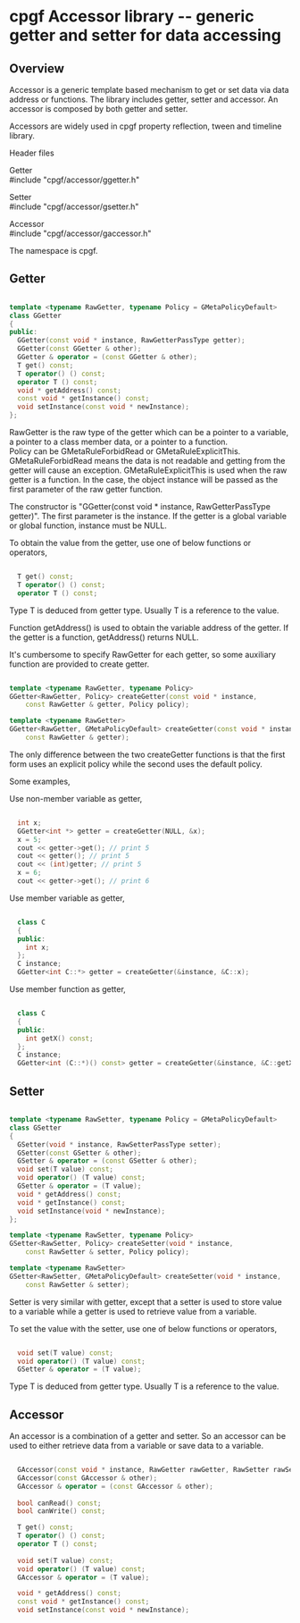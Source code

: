 

# cpgf Accessor library -- generic getter and setter for data accessing

## Overview

Accessor is a generic template based mechanism to get or set data via data address or functions. The library includes getter, setter and accessor. An accessor is composed by both getter and setter.

Accessors are widely used in cpgf property reflection, tween and timeline library.

Header files

Getter  
#include "cpgf/accessor/ggetter.h"

Setter  
#include "cpgf/accessor/gsetter.h"

Accessor  
#include "cpgf/accessor/gaccessor.h"

The namespace is cpgf.

## Getter
```c++

template <typename RawGetter, typename Policy = GMetaPolicyDefault>
class GGetter
{
public:
  GGetter(const void * instance, RawGetterPassType getter);
  GGetter(const GGetter & other);
  GGetter & operator = (const GGetter & other);
  T get() const;
  T operator() () const;
  operator T () const;
  void * getAddress() const;
  const void * getInstance() const;
  void setInstance(const void * newInstance);
};
```
RawGetter is the raw type of the getter which can be a pointer to a variable, a pointer to a class member data, or a pointer to a function.  
Policy can be GMetaRuleForbidRead or GMetaRuleExplicitThis. GMetaRuleForbidRead means the data is not readable and getting from the getter will cause an exception. GMetaRuleExplicitThis is used when the raw getter is a function. In the case, the object instance will be passed as the first parameter of the raw getter function.

The constructor is "GGetter(const void * instance, RawGetterPassType getter)". The first parameter is the instance. If the getter is a global variable or global function, instance must be NULL.

To obtain the value from the getter, use one of below functions or operators,
```c++

  T get() const;
  T operator() () const;
  operator T () const;
```
Type T is deduced from getter type. Usually T is a reference to the value.

Function getAddress() is used to obtain the variable address of the getter. If the getter is a function, getAddress() returns NULL.

It's cumbersome to specify RawGetter for each getter, so some auxiliary function are provided to create getter.
```c++

template <typename RawGetter, typename Policy>
GGetter<RawGetter, Policy> createGetter(const void * instance,
    const RawGetter & getter, Policy policy);

template <typename RawGetter>
GGetter<RawGetter, GMetaPolicyDefault> createGetter(const void * instance,
    const RawGetter & getter);
```
The only difference between the two createGetter functions is that the first form uses an explicit policy while the second uses the default policy.

Some examples,

Use non-member variable as getter,
```c++

  int x;
  GGetter<int *> getter = createGetter(NULL, &x);
  x = 5;
  cout << getter->get(); // print 5
  cout << getter(); // print 5
  cout << (int)getter; // print 5
  x = 6;
  cout << getter->get(); // print 6
```

Use member variable as getter,
```c++

  class C
  {
  public:
    int x;
  };
  C instance;
  GGetter<int C::*> getter = createGetter(&instance, &C::x);
```

Use member function as getter,
```c++

  class C
  {
  public:
    int getX() const;
  };
  C instance;
  GGetter<int (C::*)() const> getter = createGetter(&instance, &C::getX);
```

## Setter
```c++

template <typename RawSetter, typename Policy = GMetaPolicyDefault>
class GSetter
{
  GSetter(void * instance, RawSetterPassType setter);
  GSetter(const GSetter & other);
  GSetter & operator = (const GSetter & other);
  void set(T value) const;
  void operator() (T value) const;
  GSetter & operator = (T value);
  void * getAddress() const;
  void * getInstance() const;
  void setInstance(void * newInstance);
};

template <typename RawSetter, typename Policy>
GSetter<RawSetter, Policy> createSetter(void * instance,
    const RawSetter & setter, Policy policy);

template <typename RawSetter>
GSetter<RawSetter, GMetaPolicyDefault> createSetter(void * instance,
    const RawSetter & setter);
```

Setter is very similar with getter, except that a setter is used to store value to a variable while a getter is used to retrieve value from a variable.

To set the value with the setter, use one of below functions or operators,
```c++

  void set(T value) const;
  void operator() (T value) const;
  GSetter & operator = (T value);
```
Type T is deduced from getter type. Usually T is a reference to the value.

## Accessor

An accessor is a combination of a getter and setter. So an accessor can be used to either retrieve data from a variable or save data to a variable.
```c++

  GAccessor(const void * instance, RawGetter rawGetter, RawSetter rawSetter);
  GAccessor(const GAccessor & other);
  GAccessor & operator = (const GAccessor & other);
  
  bool canRead() const;
  bool canWrite() const;

  T get() const;
  T operator() () const;
  operator T () const;
  
  void set(T value) const;
  void operator() (T value) const;
  GAccessor & operator = (T value);

  void * getAddress() const;
  const void * getInstance() const;
  void setInstance(const void * newInstance);
```
